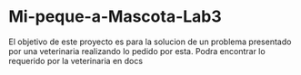 # Mi-peque-a-Mascota-Lab3
El objetivo de este proyecto es para la solucion de un problema presentado por una veterinaria realizando lo pedido por esta.
Podra encontrar lo requerido por la veterinaria en docs
